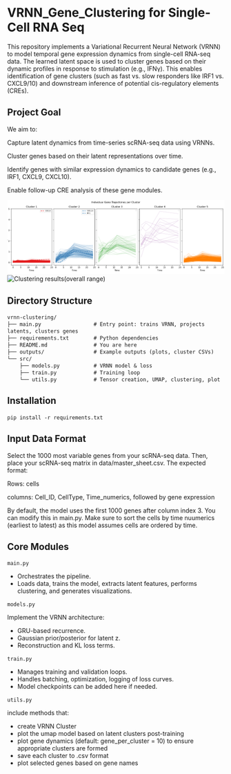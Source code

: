 # VRNN_Gene_Clustering for Single-Cell RNA Seq

This repository implements a Variational Recurrent Neural Network (VRNN) to model temporal gene expression dynamics from single-cell RNA-seq data. The learned latent space is used to cluster genes based on their dynamic profiles in response to stimulation (e.g., IFNγ). This enables identification of gene clusters (such as fast vs. slow responders like IRF1 vs. CXCL9/10) and downstream inference of potential cis-regulatory elements (CREs).

## Project Goal
We aim to:

Capture latent dynamics from time-series scRNA-seq data using VRNNs.

Cluster genes based on their latent representations over time.

Identify genes with similar expression dynamics to candidate genes (e.g., IRF1, CXCL9, CXCL10).

Enable follow-up CRE analysis of these gene modules.

![Clustering trajectories (from randomly selected genes per cluster)](results/figures/2000_genes_clusters.png)
![Clustering results(overall range)](results/figures/image/2000_genes_range.png)

## Directory Structure

```
vrnn-clustering/
├── main.py                 # Entry point: trains VRNN, projects latents, clusters genes
├── requirements.txt        # Python dependencies
├── README.md               # You are here
├── outputs/                # Example outputs (plots, cluster CSVs)
└── src/
    ├── models.py           # VRNN model & loss
    ├── train.py            # Training loop
    └── utils.py            # Tensor creation, UMAP, clustering, plot
```

## Installation
```
pip install -r requirements.txt
```

## Input Data Format
Select the 1000 most variable genes from your scRNA-seq data. 
Then, place your scRNA-seq matrix in data/master_sheet.csv.
The expected format:

Rows: cells 

columns: Cell_ID, CellType, Time_numerics, followed by gene expression

By default, the model uses the first 1000 genes after column index 3. You can modify this in main.py.
Make sure to sort the cells by time nuumerics (earliest to latest) as this model assumes cells are ordered by time. 

## Core Modules
``` 
main.py
```
- Orchestrates the pipeline.
- Loads data, trains the model, extracts latent features, performs clustering, and generates visualizations.

```
models.py
```
Implement the VRNN architecture:
- GRU-based recurrence.
- Gaussian prior/posterior for latent z.
- Reconstruction and KL loss terms.

```
train.py
```
- Manages training and validation loops.
- Handles batching, optimization, logging of loss curves.
- Model checkpoints can be added here if needed.

```
utils.py
```
include methods that: 
- create VRNN Cluster
- plot the umap model based on latent clusters post-training
- plot gene dynamics (default: gene_per_cluster = 10) to ensure appropriate clusters are formed
- save each cluster to .csv format
- plot selected genes based on gene names
  



